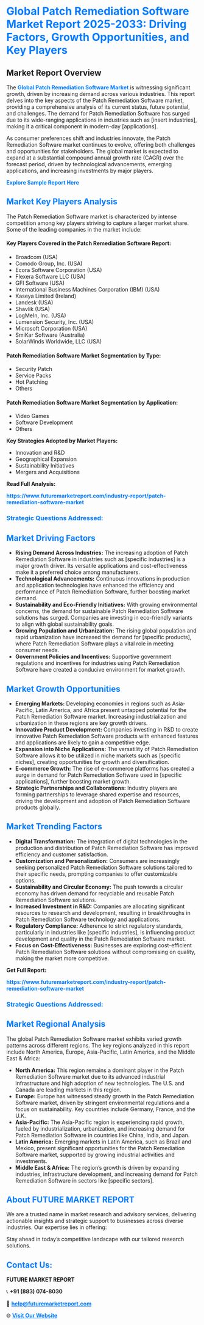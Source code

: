 <h1 style="color: #007BFF;">Global Patch Remediation Software Market Report 2025-2033: Driving Factors, Growth Opportunities, and Key Players</h1>

<section id="overview">
<h2>Market Report Overview</h2>
<p>The <a href="https://www.futuremarketreport.com/industry-report/patch-remediation-software-market" style="color: #007BFF; text-decoration: none;"><strong>Global Patch Remediation Software Market</strong></a> is witnessing significant growth, driven by increasing demand across various industries. This report delves into the key aspects of the Patch Remediation Software market, providing a comprehensive analysis of its current status, future potential, and challenges. The demand for Patch Remediation Software has surged due to its wide-ranging applications in industries such as [insert industries], making it a critical component in modern-day [applications].</p>
<p>As consumer preferences shift and industries innovate, the Patch Remediation Software market continues to evolve, offering both challenges and opportunities for stakeholders. The global market is expected to expand at a substantial compound annual growth rate (CAGR) over the forecast period, driven by technological advancements, emerging applications, and increasing investments by major players.</p>
</section>

<section id="overview">
<p><a href="https://www.futuremarketreport.com/request-sample/reportId=53769" style="color: #007BFF; text-decoration: none;"><strong>Explore Sample Report Here</strong></a></p>
</section>

<section id="key-players">
<h2 style="color: #007BFF;">Market Key Players Analysis</h2>
<p>The Patch Remediation Software market is characterized by intense competition among key players striving to capture a larger market share. Some of the leading companies in the market include:</p>
<h4>Key Players Covered in the Patch Remediation Software Report:</h4>
<ul><li>Broadcom (USA)</li><li>Comodo Group, Inc. (USA)</li><li>Ecora Software Corporation (USA)</li><li>Flexera Software LLC (USA)</li><li>GFI Software (USA)</li><li>International Business Machines Corporation (IBM) (USA)</li><li>Kaseya Limited (Ireland)</li><li>Landesk (USA)</li><li>Shavlik (USA)</li><li>LogMeIn, Inc. (USA)</li><li>Lumension Security, Inc. (USA)</li><li>Microsoft Corporation (USA)</li><li>SmiKar Software (Australia)</li><li>SolarWinds Worldwide, LLC (USA)</li></ul>
<h4>Patch Remediation Software Market Segmentation by Type:</h4>
<ul><li>Security Patch</li><li>Service Packs</li><li>Hot Patching</li><li>Others</li></ul>

<h4>Patch Remediation Software Market Segmentation by Application:</h4>
<ul><li>Video Games</li><li>Software Development</li><li>Others</li></ul>
<p><strong>Key Strategies Adopted by Market Players:</strong></p>
<ul>
<li>Innovation and R&D</li>
<li>Geographical Expansion</li>
<li>Sustainability Initiatives</li>
<li>Mergers and Acquisitions</li>
</ul>
</section>

<section>
<p><strong>Read Full Analysis: </strong></p><a href="https://www.futuremarketreport.com/industry-report/patch-remediation-software-market" style="color: #007BFF; text-decoration: none;"><strong>https://www.futuremarketreport.com/industry-report/patch-remediation-software-market</strong></a>
<h3 style="color: #007BFF;">Strategic Questions Addressed:</h3>
</section>

<section id="driving-factors">
<h2 style="color: #007BFF;">Market Driving Factors</h2>
<ul>
<li><strong>Rising Demand Across Industries:</strong> The increasing adoption of Patch Remediation Software in industries such as [specific industries] is a major growth driver. Its versatile applications and cost-effectiveness make it a preferred choice among manufacturers.</li>
<li><strong>Technological Advancements:</strong> Continuous innovations in production and application technologies have enhanced the efficiency and performance of Patch Remediation Software, further boosting market demand.</li>
<li><strong>Sustainability and Eco-Friendly Initiatives:</strong> With growing environmental concerns, the demand for sustainable Patch Remediation Software solutions has surged. Companies are investing in eco-friendly variants to align with global sustainability goals.</li>
<li><strong>Growing Population and Urbanization:</strong> The rising global population and rapid urbanization have increased the demand for [specific products], where Patch Remediation Software plays a vital role in meeting consumer needs.</li>
<li><strong>Government Policies and Incentives:</strong> Supportive government regulations and incentives for industries using Patch Remediation Software have created a conducive environment for market growth.</li>
</ul>
</section>

<section id="growth-opportunities">
<h2 style="color: #007BFF;">Market Growth Opportunities</h2>
<ul>
<li><strong>Emerging Markets:</strong> Developing economies in regions such as Asia-Pacific, Latin America, and Africa present untapped potential for the Patch Remediation Software market. Increasing industrialization and urbanization in these regions are key growth drivers.</li>
<li><strong>Innovative Product Development:</strong> Companies investing in R&D to create innovative Patch Remediation Software products with enhanced features and applications are likely to gain a competitive edge.</li>
<li><strong>Expansion into Niche Applications:</strong> The versatility of Patch Remediation Software allows it to be utilized in niche markets such as [specific niches], creating opportunities for growth and diversification.</li>
<li><strong>E-commerce Growth:</strong> The rise of e-commerce platforms has created a surge in demand for Patch Remediation Software used in [specific applications], further boosting market growth.</li>
<li><strong>Strategic Partnerships and Collaborations:</strong> Industry players are forming partnerships to leverage shared expertise and resources, driving the development and adoption of Patch Remediation Software products globally.</li>
</ul>
</section>

<section id="trending-factors">
<h2 style="color: #007BFF;">Market Trending Factors</h2>
<ul>
<li><strong>Digital Transformation:</strong> The integration of digital technologies in the production and distribution of Patch Remediation Software has improved efficiency and customer satisfaction.</li>
<li><strong>Customization and Personalization:</strong> Consumers are increasingly seeking personalized Patch Remediation Software solutions tailored to their specific needs, prompting companies to offer customizable options.</li>
<li><strong>Sustainability and Circular Economy:</strong> The push towards a circular economy has driven demand for recyclable and reusable Patch Remediation Software solutions.</li>
<li><strong>Increased Investment in R&D:</strong> Companies are allocating significant resources to research and development, resulting in breakthroughs in Patch Remediation Software technology and applications.</li>
<li><strong>Regulatory Compliance:</strong> Adherence to strict regulatory standards, particularly in industries like [specific industries], is influencing product development and quality in the Patch Remediation Software market.</li>
<li><strong>Focus on Cost-Effectiveness:</strong> Businesses are exploring cost-efficient Patch Remediation Software solutions without compromising on quality, making the market more competitive.</li>
</ul>
</section>

<section>
<p><strong>Get Full Report: </strong></p><a href="https://www.futuremarketreport.com/industry-report/patch-remediation-software-market" style="color: #007BFF; text-decoration: none;"><strong>https://www.futuremarketreport.com/industry-report/patch-remediation-software-market</strong></a>
<h3 style="color: #007BFF;">Strategic Questions Addressed:</h3>
</section>


<section id="regional-analysis">
<h2 style="color: #007BFF;">Market Regional Analysis</h2>
<p>The global Patch Remediation Software market exhibits varied growth patterns across different regions. The key regions analyzed in this report include North America, Europe, Asia-Pacific, Latin America, and the Middle East & Africa:</p>
<ul>
<li><strong>North America:</strong> This region remains a dominant player in the Patch Remediation Software market due to its advanced industrial infrastructure and high adoption of new technologies. The U.S. and Canada are leading markets in this region.</li>
<li><strong>Europe:</strong> Europe has witnessed steady growth in the Patch Remediation Software market, driven by stringent environmental regulations and a focus on sustainability. Key countries include Germany, France, and the U.K.</li>
<li><strong>Asia-Pacific:</strong> The Asia-Pacific region is experiencing rapid growth, fueled by industrialization, urbanization, and increasing demand for Patch Remediation Software in countries like China, India, and Japan.</li>
<li><strong>Latin America:</strong> Emerging markets in Latin America, such as Brazil and Mexico, present significant opportunities for the Patch Remediation Software market, supported by growing industrial activities and investments.</li>
<li><strong>Middle East & Africa:</strong> The region’s growth is driven by expanding industries, infrastructure development, and increasing demand for Patch Remediation Software in sectors like [specific sectors].</li>
</ul>
</section>

<footer>
<h2 style="color: #007BFF;">About FUTURE MARKET REPORT</h2>
<p>We are a trusted name in market research and advisory services, delivering actionable insights and strategic support to businesses across diverse industries. Our expertise lies in offering:</p>

<p>Stay ahead in today’s competitive landscape with our tailored research solutions.</p>

<h2 style="color: #007BFF;">Contact Us:</h2>
<p><strong>FUTURE MARKET REPORT</strong></p>
<p>📞 <strong>+91 (883) 074-8030</strong></p>
<p>📧 <strong><a href="mailto:help@futuremarketreport.com" style="color: #007BFF;">help@futuremarketreport.com</a></strong></p>
<p>🌐 <strong><a href="https://www.futuremarketreport.com/" style="color: #007BFF;">Visit Our Website</a></strong></p>
</footer>